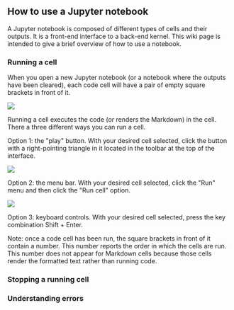 ## How to use a Jupyter notebook

A Jupyter notebook is composed of different types of cells and their outputs. It is a front-end interface to a back-end kernel. This wiki page is intended to give a brief overview of how to use a notebook.

### Running a cell

When you open a new Jupyter notebook (or a notebook where the outputs have been cleared), each code cell will have a pair of empty square brackets in front of it.

![](jupyter/01_empty_cells.png)

Running a cell executes the code (or renders the Markdown) in the cell. There a three different ways you can run a cell.

Option 1: the "play" button. With your desired cell selected, click the button with a right-pointing triangle in it located in the toolbar at the top of the interface.

![](jupyter/02_run_cell_button.png)

Option 2: the menu bar. With your desired cell selected, click the "Run" menu and then click the "Run cell" option.

![](jupyter/03_run_cell_menu.png)

Option 3: keyboard controls. With your desired cell selected, press the key combination Shift + Enter.

Note: once a code cell has been run, the square brackets in front of it contain a number. This number reports the order in which the cells are run. This number does not appear for Markdown cells because those cells render the formatted text rather than running code. 

### Stopping a running cell



### Understanding errors
